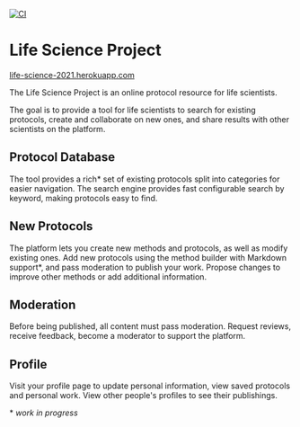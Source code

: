 [![CI](https://github.com/Life-Science-Project/LifeScience/actions/workflows/main.yml/badge.svg)](https://github.com/Life-Science-Project/LifeScience/actions/workflows/main.yml)

# Life Science Project
[life-science-2021.herokuapp.com](https://life-science-2021.herokuapp.com/)

The Life Science Project is an online protocol resource for life scientists.

The goal is to provide a tool for life scientists to search for existing protocols, create and collaborate on new ones,
and share results with other scientists on the platform.

## Protocol Database

The tool provides a rich* set of existing protocols split into categories for easier navigation. The search engine
provides fast configurable search by keyword, making protocols easy to find.

## New Protocols

The platform lets you create new methods and protocols, as well as modify existing ones. Add new protocols using the
method builder with Markdown support*, and pass moderation to publish your work. Propose changes to improve other
methods or add additional information.

## Moderation

Before being published, all content must pass moderation. Request reviews, receive feedback, become a moderator to
support the platform.

## Profile

Visit your profile page to update personal information, view saved protocols and personal work. View other people's
profiles to see their publishings.

\* *work in progress*

